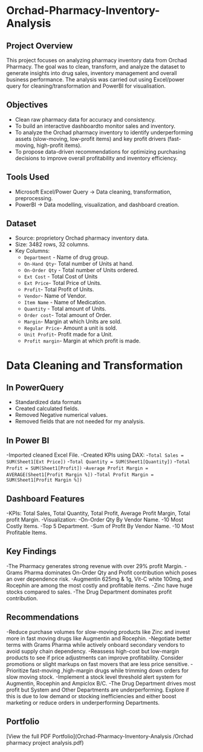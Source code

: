 # Orchad-Pharmacy-Inventory-Analysis

## Project Overview
This project focuses on analyzing pharmacy inventory data from Orchad Pharmacy.
The goal was to clean, transform, and analyze the dataset to generate insights into drug sales, inventory management and overall business performance.
The analysis was carried out using Excel/power query for cleaning/transformation and PowerBI for visualisation.

## Objectives
- Clean raw pharmacy data for accuracy and consistency.
- To build an interactive dashboardto monitor sales and inventory.
- To analyze the Orchad pharmacy inventory to identify underperforming assets (slow-moving, low-profit 
items) and key profit drivers (fast-moving, high-profit items).
- To propose data-driven recommendations for optimizing purchasing decisions 
to improve overall profitability and inventory efficiency.

## Tools Used
- Microsoft Excel/Power Query -> Data cleaning, transformation, preprocessing.
- PowerBI -> Data modelling, visualization, and dashboard creation.

## Dataset
- Source: proprietory Orchad pharmacy inventory data.
- Size: 3482 rows, 32 columns.
- Key Columns:
     - `Department` - Name of drug group.
     - `On-Hand Qty`- Total number of Units at hand.
     - `On-Order Qty` - Total number of Units ordered.
     - `Ext Cost` - Total Cost of Units
     - `Ext Price`- Total Price of Units.
     - `Profit`- Total Profit of Units.
     - `Vendor`- Name of Vendor.
     - `Item Name` - Name of Medication.
     - `Quantity` - Total amount of Units.
     - `Order cost`- Total amount of Order.
     - `Margin`- Margin at which Units are sold.
     - `Regular Price`- Amount a unit is sold.
     - `Unit Profit`- Profit made for a Unit.
     - `Profit margin`- Margin at which profit is made.
 

# Data Cleaning and Transformation
## In PowerQuery
- Standardized data formats
- Created calculated fields.
- Removed Negative numerical values.
- Removed fields that are not needed for my analysis.

## In Power BI
-Imported cleaned Excel File.
-Created KPIs using DAX:
    -`Total Sales = SUM(Sheet1[Ext Price])`
    -`Total Quantity = SUM(Sheet1[Quantity])`
    -`Total Profit = SUM(Sheet1[Profit])`
    -`Average Profit Margin = AVERAGE(Sheet1[Profit Margin %])`
    -`Total Profit Margin = SUM(Sheet1[Profit Margin %])`


## Dashboard Features
-KPIs: Total Sales, Total Quantity, Total Profit, Average Profit Margin, Total profit Margin.
-Visualization:
    -On-Order Qty By Vendor Name.
    -10 Most Costly Items.
    -Top 5 Department.
    -Sum of Profit By Vendor Name.
    -10 Most Profitable Items.

## Key Findings
-The Pharmacy generates strong revenue with over 29% profit Margin.
-Grams Pharma dominates On-Order Qty and Profit contribution which 
poses an over dependence risk.
-Augmentin 625mg & 1g, Vit-C white 100mg, and Rocephin are among 
the most costly and profitable items.
-Zinc have huge stocks compared to sales.
-The Drug Department dominates profit contribution.

## Recommendations
-Reduce purchase volumes for slow-moving products like Zinc and invest more in fast 
moving drugs like Augmentin and Rocephin.
-Negotiate better terms with Grams Pharma while actively onboard secondary 
vendors to avoid supply chain dependency.
-Reassess high-cost but low-margin products to see if price adjustments can improve 
profitability. Consider promotions or slight markups on fast movers that are less price 
sensitive.
-Prioritize fast-moving ,high-margin drugs while trimming down orders for slow
moving stock.
-Implement a stock level threshold alert system for Augmentin, Rocephin and 
Ampiclox B/C.
-The Drug Department drives most profit but System and Other Departments are 
underperforming. Explore if this is due to low demand or stocking inefficiencies and 
either boost marketing or reduce orders in underperforming Departments.

## Portfolio
[View the full PDF Portfolio](Orchad-Pharmacy-Inventory-Analysis
/Orchad pharmacy project analysis.pdf)
